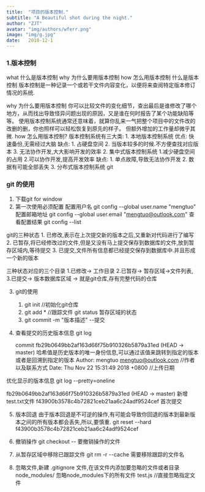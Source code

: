 ```yaml
---
title:  "项目的版本控制."
subtitle: "A Beautiful shot during the night."
author: "ZJT"
avatar: "img/authors/wferr.png"
image: "img/g.jpg"
date:   2018-12-1
---
```


### 1.版本控制



what 什么是版本控制
    why 为什么要用版本控制
    how 怎么用版本控制
什么是版本控制
 版本控制是一种记录一个或若干文件内容变化，以便将来查阅特定版本修订情况的系统.

why 为什么要用版本控制
你可以比较文件的变化细节，查出最后是谁修改了哪个地方，从而找出导致怪异问题出现的原因，又是谁在何时报告了某个功能缺陷等等。
使用版本控制系统通常还意味着，就算你乱来一气把整个项目中的文件改的改删的删，你也照样可以轻松恢复到原先的样子。 但额外增加的工作量却微乎其微.
how 怎么用版本控制?
     版本控制系统有三大类:
        1. 本地版本控制系统
            优点: 快速备份,无需经过大脑
            缺点: 
                1. 占硬盘空间
                2. 当版本较多的时候.不方便查找对应版本
                3. 无法协作开发,大大影响开发的效率
        2. 集中式版本控制系统
            1.减少硬盘空间的占用
            2.可以协作开发,提高开发效率
            缺点:
                1. 单点故障,导致无法协作开发
                2. 数据有可能全部丢失
        3. 分布式版本控制系统
            git



### git 的使用



1. 下载git for window 
2. 第一次使用必须配置
     配置用户名 git config --global user.name "mengtuo"
     配置邮箱地址 git config --global user.email "mengtuo@outlook.com"
     查看配置结果
     git config --list

git的三种状态
    1. 已修改,表示在上次提交新的版本之后,又重新对代码进行了编写
    2. 已暂存,将已经修改过的文件,但是又没有马上提交保存到数据库的文件,放到暂存区域内,等待提交
    3. 已提交,文件所有信息都已经提交保存到数据库中.并且形成一个新的版本

三种状态对应的三个目录
    1.已修改->  工作目录
    2.已暂存->  暂存区域->文件列表,
    3.已提交->  版本数据库区域 -> 就是git仓库,存有完整代码的仓库


3. git的使用
    1. git init //初始化git仓库
    2. git add *  //跟踪文件
        git status 暂存区域的状态
    3. git commit -m "版本描述"  --提交

4. 查看提交的历史版本信息
 git log
    <!-- HEAD是指针,表示提交的时候是在主分支进行提交的 -->
    commit fb29b0649bb2af163d66f75b910326b5879a31ed (HEAD -> master) 哈希值是历史版本的唯一身份信息,可以通过该值来跳转到指定的版本或者是回溯到指定的版本
    Author: mengtuo <mengtuo@outlook.com> //作者以及联系方式
    Date:   Thu Nov 22 15:31:49 2018 +0800 //上传日期

优化显示的版本信息
git log --pretty=oneline

fb29b0649bb2af163d66f75b910326b5879a31ed (HEAD -> master) 新增test.txt文件
f43900b3578c4b72821ceb21aa6c24adf9524cef 首次提交

5. 版本回退
由于版本回退是不可逆的操作,有可能会导致你回退的版本到最新版本之间的所有版本都会丢失,所以,要慎重.
git reset --hard f43900b3578c4b72821ceb21aa6c24adf9524cef
    
6. 撤销操作
git checkout -- 要撤销操作的文件

7. 从暂存区域中移除已跟踪文件
git rm -r --cache 需要移除跟踪的文件名

8. 忽略文件,新建 .gitignore 文件,在该文件内添加要忽略的文件或者目录
    node_modules/  忽略node_modules下的所有文件
    test.js //直接忽略指定文件